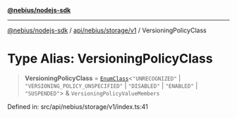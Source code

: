 [**@nebius/nodejs-sdk**](../../../../../README.md)

***

[@nebius/nodejs-sdk](../../../../../README.md) / [api/nebius/storage/v1](../README.md) / VersioningPolicyClass

# Type Alias: VersioningPolicyClass

> **VersioningPolicyClass** = [`EnumClass`](../../../../../runtime/protos/enum/type-aliases/EnumClass.md)\<`"UNRECOGNIZED"` \| `"VERSIONING_POLICY_UNSPECIFIED"` \| `"DISABLED"` \| `"ENABLED"` \| `"SUSPENDED"`\> & `VersioningPolicyValueMembers`

Defined in: src/api/nebius/storage/v1/index.ts:41
